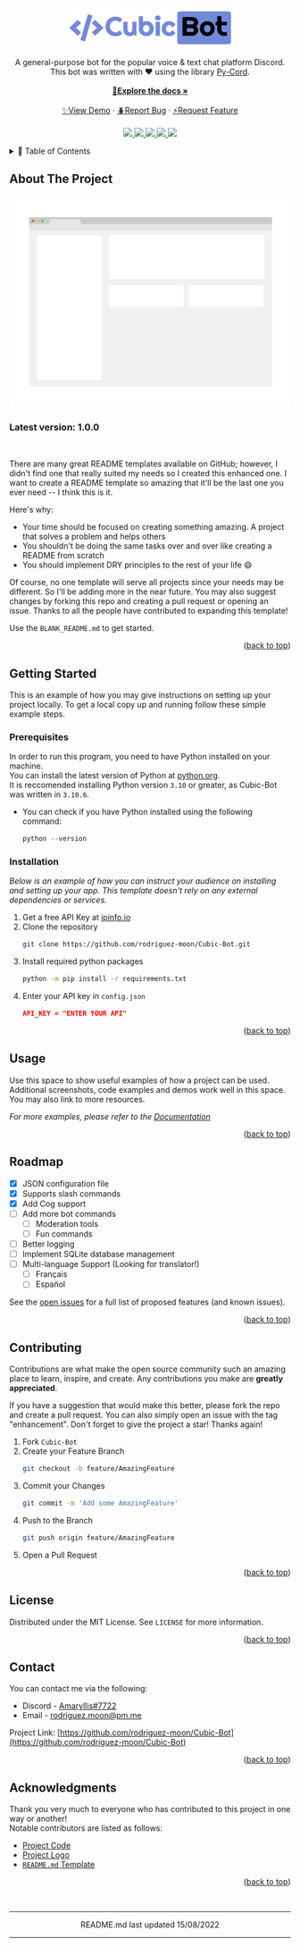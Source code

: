 <!--
README template credit:
https://github.com/othneildrew/Best-README-Template
-->

<a name="readme-top"></a>



<!-- PROJECT LOGO -->
<br />
<div align="center">
  <a href="https://github.com/rodriguez-moon/Cubic-Bot">
    <img src="images/logo.png" alt="Logo">
  </a>
  <p align="center">
    A general-purpose bot for the popular voice &amp; text chat platform Discord.
    <br />
    This bot was written with ❤️ using the library <a href="https://pycord.dev/">Py-Cord</a>.
    <br></br>
    <a href="./docs/DOCS.md"><strong>📄Explore the docs »</strong></a>
    <br></br>
    <a href="https://github.com/rodriguez-moon/Cubic-Bot">✨View Demo</a>
    ·
    <a href="https://github.com/rodriguez-moon/Cubic-Bot/issues">🪲Report Bug</a>
    ·
    <a href="https://github.com/rodriguez-moon/Cubic-Bot/issues">⚡Request Feature</a>
    <br></br>
	<a href=https://github.com/rodriguez-moon/Cubic-Bot/graphs/contributors> 
        <img src=https://img.shields.io/github/contributors/rodriguez-moon/Cubic-Bot.svg> 
    </a>
	<a href="https://github.com/rodriguez-moon/Cubic-Bot/network/members"> 
        <img src="https://img.shields.io/github/forks/rodriguez-moon/Cubic-Bot.svg"> 
    </a>
    <a href="https://github.com/rodriguez-moon/Cubic-Bot/stargazers"> 
        <img src="https://img.shields.io/github/stars/rodriguez-moon/Cubic-Bot.svg?color=yellow"> 
    </a>
    <a href="https://github.com/rodriguez-moon/Cubic-Bot/issues">
        <img src="https://img.shields.io/github/issues/rodriguez-moon/Cubic-Bot.svg"> 
    </a>
    <a href="https://github.com/rodriguez-moon/Cubic-Bot/blob/master/LICENSE"> 
        <img src="https://img.shields.io/github/license/rodriguez-moon/Cubic-Bot.svg"> 
    </a>
  </p>
</div>



<!-- TABLE OF CONTENTS -->
<details>
  <summary>🔗 Table of Contents</summary>
  <ol>
    <li>
      <a href="#about-the-project">About The Project</a>
    </li>
    <li>
      <a href="#getting-started">Getting Started</a>
      <ul>
        <li><a href="#prerequisites">Prerequisites</a></li>
        <li><a href="#installation">Installation</a></li>
      </ul>
    </li>
    <li><a href="#usage">Usage</a></li>
    <li><a href="#roadmap">Roadmap</a></li>
    <li><a href="#contributing">Contributing</a></li>
    <li><a href="#license">License</a></li>
    <li><a href="#contact">Contact</a></li>
    <li><a href="#acknowledgments">Acknowledgments</a></li>
  </ol>
</details>



<!-- ABOUT THE PROJECT -->
## About The Project
[project-screenshot]: images/screenshot.png
[![Cubic Bot Screenshot][project-screenshot]](https://example.com)

<h3>
    Latest version: 1.0.0
</h3>
<br />

There are many great README templates available on GitHub; however, I didn't find one that really suited my needs so I created this enhanced one. I want to create a README template so amazing that it'll be the last one you ever need -- I think this is it.

Here's why:
* Your time should be focused on creating something amazing. A project that solves a problem and helps others
* You shouldn't be doing the same tasks over and over like creating a README from scratch
* You should implement DRY principles to the rest of your life :smile:

Of course, no one template will serve all projects since your needs may be different. So I'll be adding more in the near future. You may also suggest changes by forking this repo and creating a pull request or opening an issue. Thanks to all the people have contributed to expanding this template!

Use the `BLANK_README.md` to get started.

<p align="right">(<a href="#readme-top">back to top</a>)</p>


<!-- GETTING STARTED -->
## Getting Started

This is an example of how you may give instructions on setting up your project locally.
To get a local copy up and running follow these simple example steps.

### Prerequisites

In order to run this program, you need to have Python installed on your machine.
<br />
You can install the latest version of Python at [python.org](https://www.python.org/downloads/).
<br />
It is reccomended installing Python version `3.10` or greater, as Cubic-Bot was written in `3.10.6`.


* You can check if you have Python installed using the following command:
    ```python
    python --version
    ```


### Installation

_Below is an example of how you can instruct your audience on installing and setting up your app. This template doesn't rely on any external dependencies or services._

1. Get a free API Key at [ipinfo.io](https://ipinfo.io/signup)
2. Clone the repository
   ```sh
   git clone https://github.com/rodriguez-moon/Cubic-Bot.git
   ```
3. Install required python packages
   ```sh
   python -m pip install -r requirements.txt
   ```
4. Enter your API key in `config.json`
   ```json
   API_KEY = "ENTER YOUR API"
   ```

<p align="right">(<a href="#readme-top">back to top</a>)</p>



<!-- USAGE EXAMPLES -->
## Usage

Use this space to show useful examples of how a project can be used. Additional screenshots, code examples and demos work well in this space. You may also link to more resources.

_For more examples, please refer to the [Documentation](https://example.com)_

<p align="right">(<a href="#readme-top">back to top</a>)</p>



<!-- ROADMAP -->
## Roadmap
- [x] JSON configuration file
- [x] Supports slash commands
- [x] Add Cog support
- [ ] Add more bot commands
    - [ ] Moderation tools
    - [ ] Fun commands
- [ ] Better logging
- [ ] Implement SQLite database management
- [ ] Multi-language Support (Looking for translator!)
    - [ ] Français
    - [ ] Español

See the [open issues](https://github.com/rodriguez-moon/Cubic-Bot/issues) for a full list of proposed features (and known issues).

<p align="right">(<a href="#readme-top">back to top</a>)</p>



<!-- CONTRIBUTING -->
## Contributing

Contributions are what make the open source community such an amazing place to learn, inspire, and create. Any contributions you make are **greatly appreciated**.

If you have a suggestion that would make this better, please fork the repo and create a pull request. You can also simply open an issue with the tag "enhancement".
Don't forget to give the project a star! Thanks again!

1. Fork `Cubic-Bot`
2. Create your Feature Branch <br />
    ```sh
    git checkout -b feature/AmazingFeature
    ```
3. Commit your Changes <br />
    ```sh
    git commit -m 'Add some AmazingFeature'
    ```
4. Push to the Branch <br />
    ```sh
    git push origin feature/AmazingFeature
    ```
5. Open a Pull Request

<p align="right">(<a href="#readme-top">back to top</a>)</p>



<!-- LICENSE -->
## License

Distributed under the MIT License. See `LICENSE` for more information.

<p align="right">(<a href="#readme-top">back to top</a>)</p>



<!-- CONTACT -->
## Contact

You can contact me via the following:
* Discord - [Amaryllis#7722](https://discord.com/users/692414570106585239)
* Email - [rodriguez.moon@pm.me](mailto:rodriguez.moon@pm.me)

Project Link: [https://github.com/rodriguez-moon/Cubic-Bot](https://github.com/rodriguez-moon/Cubic-Bot)

<p align="right">(<a href="#readme-top">back to top</a>)</p>



<!-- ACKNOWLEDGMENTS -->
## Acknowledgments

Thank you very much to everyone who has contributed to this project in one way or another!
<br />
Notable contributors are listed as follows:

* [Project Code](https://github.com/rodriguez-moon)
* [Project Logo](https://github.com/creecros/simple_logo_gen)
* [`README.md` Template](https://github.com/othneildrew/Best-README-Template)

<p align="right">(<a href="#readme-top">back to top</a>)</p>

<br/>

----

<p align="center">
README.md last updated 15/08/2022
</p>

----
